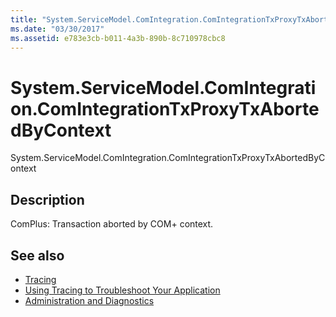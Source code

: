 ```yaml
---
title: "System.ServiceModel.ComIntegration.ComIntegrationTxProxyTxAbortedByContext"
ms.date: "03/30/2017"
ms.assetid: e783e3cb-b011-4a3b-890b-8c710978cbc8
---
```

# System.ServiceModel.ComIntegration.ComIntegrationTxProxyTxAbortedByContext
System.ServiceModel.ComIntegration.ComIntegrationTxProxyTxAbortedByContext  
  
## Description  
 ComPlus: Transaction aborted by COM+ context.  
  
## See also

- [Tracing](../../../../../docs/framework/wcf/diagnostics/tracing/index.md)
- [Using Tracing to Troubleshoot Your Application](../../../../../docs/framework/wcf/diagnostics/tracing/using-tracing-to-troubleshoot-your-application.md)
- [Administration and Diagnostics](../../../../../docs/framework/wcf/diagnostics/index.md)
